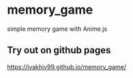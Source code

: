 # memory_game
simple memory game with Anime.js 

## Try out on github pages
https://ivakhiv99.github.io/memory_game/
